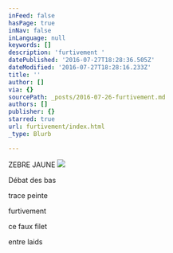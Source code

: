 ```yaml
---
inFeed: false
hasPage: true
inNav: false
inLanguage: null
keywords: []
description: 'furtivement '
datePublished: '2016-07-27T18:28:36.505Z'
dateModified: '2016-07-27T18:28:16.233Z'
title: ''
author: []
via: {}
sourcePath: _posts/2016-07-26-furtivement.md
authors: []
publisher: {}
starred: true
url: furtivement/index.html
_type: Blurb

---
```

ZEBRE JAUNE
![](https://the-grid-user-content.s3-us-west-2.amazonaws.com/89de2abd-2b73-46cc-943a-c3e43965d221.jpg)

Débat des bas

trace peinte

furtivement 

ce faux filet

entre laids